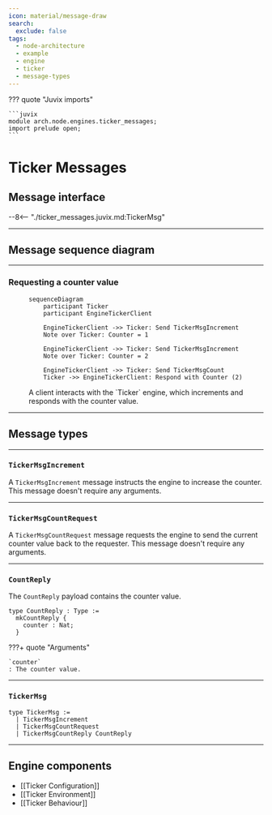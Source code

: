 ```yaml
---
icon: material/message-draw
search:
  exclude: false
tags:
  - node-architecture
  - example
  - engine
  - ticker
  - message-types
---
```


??? quote "Juvix imports"

    ```juvix
    module arch.node.engines.ticker_messages;
    import prelude open;
    ```

# Ticker Messages

## Message interface

--8<-- "./ticker_messages.juvix.md:TickerMsg"

---

## Message sequence diagram

---

### Requesting a counter value

<!-- --8<-- [start:message-sequence-diagram] -->
<figure markdown="span">

```mermaid
sequenceDiagram
    participant Ticker
    participant EngineTickerClient

    EngineTickerClient ->> Ticker: Send TickerMsgIncrement
    Note over Ticker: Counter = 1

    EngineTickerClient ->> Ticker: Send TickerMsgIncrement
    Note over Ticker: Counter = 2

    EngineTickerClient ->> Ticker: Send TickerMsgCount
    Ticker ->> EngineTickerClient: Respond with Counter (2)
```

<figcaption markdown="span">
A client interacts with the `Ticker` engine, which increments and responds with the counter value.
</figcaption>
</figure>
<!-- --8<-- [end:message-sequence-diagram] -->

---

## Message types

---

### `TickerMsgIncrement`

A `TickerMsgIncrement` message instructs the engine to increase the counter.
This message doesn't require any arguments.

---

### `TickerMsgCountRequest`

A `TickerMsgCountRequest` message requests the engine to send the current counter value back to
the requester. This message doesn't require any arguments.

---

### `CountReply`

The `CountReply` payload contains the counter value.

```juvix
type CountReply : Type :=
  mkCountReply {
    counter : Nat;
  }
```

???+ quote "Arguments"

    `counter`
    : The counter value.

---

### `TickerMsg`

<!-- --8<-- [start:TickerMsg] -->
```juvix
type TickerMsg :=
  | TickerMsgIncrement
  | TickerMsgCountRequest
  | TickerMsgCountReply CountReply
```
<!-- --8<-- [end:TickerMsg] -->

---

## Engine components

- [[Ticker Configuration]]
- [[Ticker Environment]]
- [[Ticker Behaviour]]
